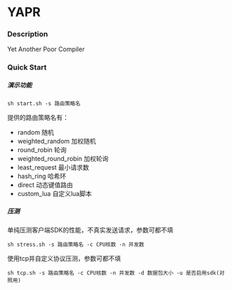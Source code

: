 # YAPR

### Description

Yet Another Poor Compiler

### Quick Start

##### 演示功能

```shell
sh start.sh -s 路由策略名
```

提供的路由策略名有：

- random 随机
- weighted_random 加权随机
- round_robin 轮询
- weighted_round_robin 加权轮询
- least_request 最小请求数
- hash_ring 哈希环
- direct 动态键值路由
- custom_lua 自定义lua脚本

##### 压测

单纯压测客户端SDK的性能，不真实发送请求，参数可都不填

```shell
sh stress.sh -s 路由策略名 -c CPU核数 -n 并发数
```

使用tcp并自定义协议压测，参数可都不填

```shell
sh tcp.sh -s 路由策略名 -c CPU核数 -n 并发数 -d 数据包大小 -u 是否启用sdk(对照用)
```